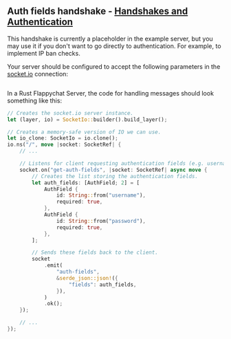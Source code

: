 ## Auth fields handshake - [Handshakes and Authentication](index.md)

This handshake is currently a placeholder in the example server, but you may use it if you don't want to go directly to authentication. For example, to implement IP ban checks.

Your server should be configured to accept the following parameters in the [socket.io](https://socket.io) connection:

```typescript
```

In a Rust Flappychat Server, the code for handling messages should look something like this:

```rust
// Creates the socket.io server instance.
let (layer, io) = SocketIo::builder().build_layer();

// Creates a memory-safe version of IO we can use.
let io_clone: SocketIo = io.clone();
io.ns("/", move |socket: SocketRef| {
    // ...

    // Listens for client requesting authentication fields (e.g. username, password.)
    socket.on("get-auth-fields", |socket: SocketRef| async move {
        // Creates the list storing the authentication fields.
        let auth_fields: [AuthField; 2] = [
            AuthField {
                id: String::from("username"),
                required: true,
            },
            AuthField {
                id: String::from("password"),
                required: true,
            },
        ];

        // Sends these fields back to the client.
        socket
            .emit(
                "auth-fields",
                &serde_json::json!({
                    "fields": auth_fields,
                }),
            )
            .ok();
    });

    // ...
});
```
